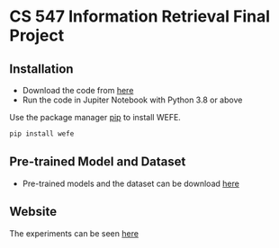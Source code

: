 # CS 547 Information Retrieval Final Project

## Installation

- Download the code from [here](https://colab.research.google.com/drive/1S5K67Ho83Ask-LoZfTJDfkqewHfVfHD-?usp=sharing)
- Run the code in Jupiter Notebook with Python 3.8 or above

Use the package manager [pip](https://pip.pypa.io/en/stable/) to install WEFE.

```bash
pip install wefe
```

## Pre-trained Model and Dataset

- Pre-trained models and the dataset can be download [here](https://drive.google.com/drive/folders/1QDnM3ITkgwS7VhNTGJeB8Y8GFr36-TkX?usp=sharing)

## Website

The experiments can be seen [here](https://pichayutter.github.io/)
